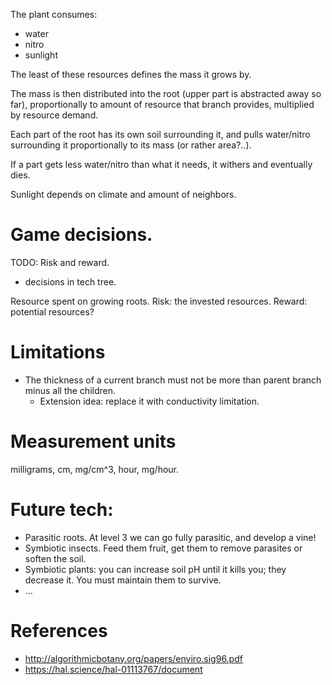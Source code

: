 

The plant consumes:
* water
* nitro
* sunlight

The least of these resources defines the mass it grows by.

The mass is then distributed into the root (upper part is abstracted away so far),
proportionally to amount of resource that branch provides, multiplied by resource demand.

Each part of the root has its own soil surrounding it,
and pulls water/nitro surrounding it proportionally to its mass (or rather area?..).

If a part gets less water/nitro than what it needs, it withers and eventually dies.

Sunlight depends on climate and amount of neighbors.

# Game decisions.

TODO: Risk and reward.
- decisions in tech tree.

Resource spent on growing roots.
Risk: the invested resources.
Reward: potential resources?


# Limitations
* The thickness of a current branch must not be more than parent branch minus all the children.
    - Extension idea: replace it with conductivity limitation.

# Measurement units
milligrams, cm, mg/cm^3, hour, mg/hour.


# Future tech:

* Parasitic roots. At level 3 we can go fully parasitic, and develop a vine!
* Symbiotic insects. Feed them fruit, get them to remove parasites or soften the soil.
* Symbiotic plants: you can increase soil pH until it kills you; they decrease it. You must
  maintain them to survive.
* ...



# References
* http://algorithmicbotany.org/papers/enviro.sig96.pdf
* https://hal.science/hal-01113767/document

